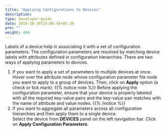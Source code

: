 ```yaml
---
title: "Applying Configurations to Devices"
description:
type: developer-guide
date: 2019-10-30T15:06:45+05:30
pre: ""
weight: 404
---
```


Labels of a device help in associating it with a set of configuration
parameters. The configuration parameters are resolved by matching device labels
with attributes defined in configuration hierarchies. There are two ways of applying parameters to devices.

1. If you want to apply a set of parameters to multiple devices at once.    
   Hover over the attribute node whose configuration parameter file node 
   you want to apply to a group of devices. 
   Then, click on **Apply** option (a check or tick mark).
    {{% notice note %}}
 Before applying the configuration parameter, 
 ensure that your device is properly labeled 
 with all the required key-value pairs and 
 the key-value pair matches with the name 
 of attribute and value nodes.
   {{% /notice %}}
2. If you want to aggregate all parameters across all configuration
   hierarchies and then apply them to a single device.    
   Select the device from **DEVICES** panel on the left navigation bar.
   Click on **Apply Configuration
   Parameters**.


